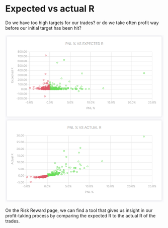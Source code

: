 # Expected vs actual R

Do we have too high targets for our trades? or do we take often profit way before our initial target has been hit?

![Compare Expected vs Actual R](expectedvsactualr.PNG)

On the Risk Reward page, we can find a tool that gives us insight in our profit-taking process by comparing the expected R to the actual R of the trades.
